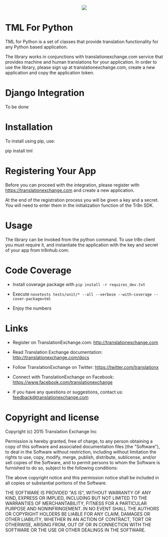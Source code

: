 <p align="center">
  <img src="https://avatars0.githubusercontent.com/u/1316274?v=3&s=200">
</p>

TML For Python
==================

TML for Python is a set of classes that provide translation functionality for any Python based application.

The library works in conjunctions with translationexchange.com service that provides machine and human translations for your application.
In order to use the library, please sign up at translationexchange.com, create a new application and copy the application token.


Django Integration
==================

To be done

Installation
==================

To install using pip, use:

pip install tml


Registering Your App
===================================

Before you can proceed with the integration, please register with https://translationexchange.com and create a new application.

At the end of the registration process you will be given a key and a secret. You will need to enter them in the initialization function of the Tr8n SDK.



Usage
==================

The library can be invoked from the python command. To use tr8n client you must require it, and instantiate the application with the key and secret of your app from tr8nhub.com:

Code Coverage
=============

* Install coverage package with `pip install -r requires_dev.txt`

* Execute `nosetests tests/unit/* --all --verbose --with-coverage --cover-package=tml`

* Enjoy the numbers


Links
==================

* Register on TranslationExchange.com: http://translationexchange.com

* Read Translation Exchange documentation: http://translationexchange.com/docs

* Follow TranslationExchange on Twitter: https://twitter.com/translationx

* Connect with TranslationExchange on Facebook: https://www.facebook.com/translationexchange

* If you have any questions or suggestions, contact us: feedback@translationexchange.com


Copyright and license
=====================

Copyright (c) 2015 Translation Exchange Inc

Permission is hereby granted, free of charge, to any person obtaining
a copy of this software and associated documentation files (the
"Software"), to deal in the Software without restriction, including
without limitation the rights to use, copy, modify, merge, publish,
distribute, sublicense, and/or sell copies of the Software, and to
permit persons to whom the Software is furnished to do so, subject to
the following conditions:

The above copyright notice and this permission notice shall be
included in all copies or substantial portions of the Software.

THE SOFTWARE IS PROVIDED "AS IS", WITHOUT WARRANTY OF ANY KIND,
EXPRESS OR IMPLIED, INCLUDING BUT NOT LIMITED TO THE WARRANTIES OF
MERCHANTABILITY, FITNESS FOR A PARTICULAR PURPOSE AND
NONINFRINGEMENT. IN NO EVENT SHALL THE AUTHORS OR COPYRIGHT HOLDERS BE
LIABLE FOR ANY CLAIM, DAMAGES OR OTHER LIABILITY, WHETHER IN AN ACTION
OF CONTRACT, TORT OR OTHERWISE, ARISING FROM, OUT OF OR IN CONNECTION
WITH THE SOFTWARE OR THE USE OR OTHER DEALINGS IN THE SOFTWARE.